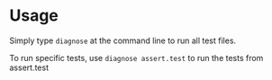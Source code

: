 Usage
=====

Simply type `diagnose` at the command line to run all test files.

To run specific tests, use `diagnose assert.test` to run the tests from assert.test
